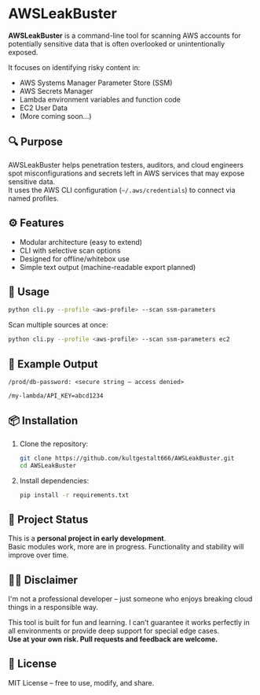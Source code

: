 # AWSLeakBuster

**AWSLeakBuster** is a command-line tool for scanning AWS accounts for potentially sensitive data that is often overlooked or unintentionally exposed.

It focuses on identifying risky content in:

- AWS Systems Manager Parameter Store (SSM)
- AWS Secrets Manager
- Lambda environment variables and function code
- EC2 User Data
- (More coming soon...)

## 🔍 Purpose

AWSLeakBuster helps penetration testers, auditors, and cloud engineers spot misconfigurations and secrets left in AWS services that may expose sensitive data.  
It uses the AWS CLI configuration (`~/.aws/credentials`) to connect via named profiles.

## ⚙️ Features

- Modular architecture (easy to extend)
- CLI with selective scan options
- Designed for offline/whitebox use
- Simple text output (machine-readable export planned)

## 🚀 Usage

```bash
python cli.py --profile <aws-profile> --scan ssm-parameters
```

Scan multiple sources at once:

```bash
python cli.py --profile <aws-profile> --scan ssm-parameters ec2
```

## 📁 Example Output

```
/prod/db-password: <secure string – access denied>

/my-lambda/API_KEY=abcd1234
```

## 📦 Installation

1. Clone the repository:
   ```bash
   git clone https://github.com/kultgestalt666/AWSLeakBuster.git
   cd AWSLeakBuster
   ```

2. Install dependencies:
   ```bash
   pip install -r requirements.txt
   ```

## 🧪 Project Status

This is a **personal project in early development**.  
Basic modules work, more are in progress. Functionality and stability will improve over time.

## 🙋‍♂️ Disclaimer

I'm not a professional developer – just someone who enjoys breaking cloud things in a responsible way.

This tool is built for fun and learning. I can’t guarantee it works perfectly in all environments or provide deep support for special edge cases.  
**Use at your own risk. Pull requests and feedback are welcome.**

## 📄 License

MIT License – free to use, modify, and share.
